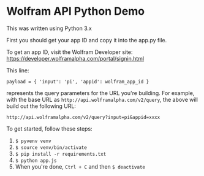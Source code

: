 # Wolfram API Python Demo

This was written using Python 3.x

First you should get your app ID and copy it into the app.py file.

To get an app ID, visit the Wolfram Developer site: https://developer.wolframalpha.com/portal/signin.html

This line:
```
payload = { 'input': 'pi', 'appid': wolfram_app_id }
```
represents the query parameters for the URL you're building. For example,
with the base URL as `http://api.wolframalpha.com/v2/query`, the above will build out the following URL:

`http://api.wolframalpha.com/v2/query?input=pi&appid=xxxx`


To get started, follow these steps:

1. `$ pyvenv venv`
2. `$ source venv/bin/activate`
3. `$ pip install -r requirements.txt`
4. `$ python app.js`
5. When you're done, `Ctrl + C` and then `$ deactivate`
